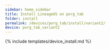 ```yaml
---
sidebar: home_sidebar
title: Install LineageOS on porg_tab
folder: install
permalink: /devices/porg_tab/install/variant2/
device: porg_tab_variant2
---
```

{% include templates/device_install.md %}
